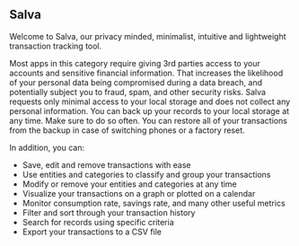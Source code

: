 ## Salva
Welcome to Salva, our privacy minded, minimalist, intuitive and lightweight transaction tracking tool.

Most apps in this category require giving 3rd parties access to your accounts and sensitive financial information. That increases the likelihood of your personal data being compromised during a data breach, and potentially subject you to fraud, spam, and other security risks. Salva requests only minimal access to your local storage and does not collect any personal information.
You can back up your records to your local storage at any time. Make sure to do so often. You can restore all of your transactions from the backup in case of switching phones or a factory reset.

In addition, you can:
- Save, edit and remove transactions with ease
- Use entities and categories to classify and group your transactions
- Modify or remove your entities and categories at any time
- Visualize your transactions on a graph or plotted on a calendar
- Monitor consumption rate, savings rate, and many other useful metrics
- Filter and sort through your transaction history
- Search for records using specific criteria
- Export your transactions to a CSV file
